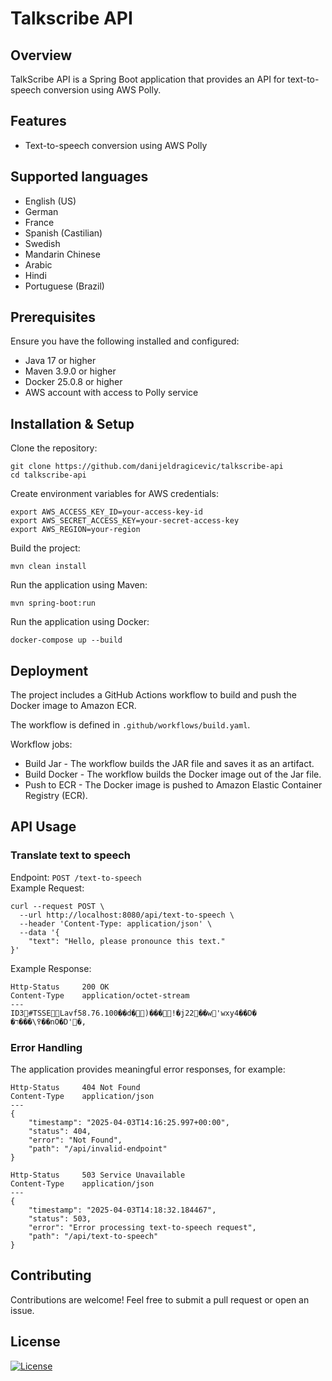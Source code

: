 # Talkscribe API
## Overview
TalkScribe API is a Spring Boot application that provides an API for text-to-speech conversion using AWS Polly.

## Features
- Text-to-speech conversion using AWS Polly

## Supported languages
- English (US)
- German
- France
- Spanish (Castilian)
- Swedish
- Mandarin Chinese
- Arabic
- Hindi
- Portuguese (Brazil)

## Prerequisites
Ensure you have the following installed and configured:
- Java 17 or higher
- Maven 3.9.0 or higher
- Docker 25.0.8 or higher
- AWS account with access to Polly service

## Installation & Setup
Clone the repository:
```commandline
git clone https://github.com/danijeldragicevic/talkscribe-api
cd talkscribe-api
```
Create environment variables for AWS credentials:
```commandline
export AWS_ACCESS_KEY_ID=your-access-key-id
export AWS_SECRET_ACCESS_KEY=your-secret-access-key
export AWS_REGION=your-region
```
Build the project:
```commandline
mvn clean install
```
Run the application using Maven:
```commandline
mvn spring-boot:run
```
Run the application using Docker:
```commandline
docker-compose up --build
```
## Deployment
The project includes a GitHub Actions workflow to build and push the Docker image to Amazon ECR. <p> 
The workflow is defined in `.github/workflows/build.yaml`.

Workflow jobs:
- Build Jar - The workflow builds the JAR file and saves it as an artifact.
- Build Docker  - The workflow builds the Docker image out of the Jar file.
- Push to ECR - The Docker image is pushed to Amazon Elastic Container Registry (ECR).

## API Usage
### Translate text to speech
Endpoint: `POST /text-to-speech` <br>
Example Request:    
```commandline
curl --request POST \
  --url http://localhost:8080/api/text-to-speech \
  --header 'Content-Type: application/json' \
  --data '{
	"text": "Hello, please pronounce this text."
}'
```
Example Response:
```commandline
Http-Status     200 OK
Content-Type    application/octet-stream
---
ID3#TSSELavf58.76.100��d�)���!�j22��w'wxy4��D�	�߉\���ר��nO�D'�,
```
### Error Handling
The application provides meaningful error responses, for example:
```commandline
Http-Status     404 Not Found
Content-Type    application/json
---
{
    "timestamp": "2025-04-03T14:16:25.997+00:00",
    "status": 404,
    "error": "Not Found",
    "path": "/api/invalid-endpoint"
}
```
```commandline
Http-Status     503 Service Unavailable
Content-Type    application/json
---
{
    "timestamp": "2025-04-03T14:18:32.184467",
    "status": 503,
    "error": "Error processing text-to-speech request",
    "path": "/api/text-to-speech"
}
```
## Contributing
Contributions are welcome! Feel free to submit a pull request or open an issue.

## License
[![License](https://img.shields.io/badge/License-Apache_2.0-blue.svg)](https://opensource.org/licenses/Apache-2.0)
